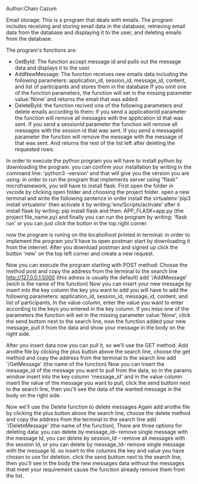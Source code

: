 Author:Chani Cazum

Email storage:
This is a program that deals with emails.
The program includes receiving and storing email data in the database,
retrieving email data from the database and displaying it to the user,
and deleting emails from the database.

The program's functions are:
* GetById: The function accept message id and pulls out the message data and displays it to the user.
* AddNewMessage: The function receives new emails data including the following parameters: application_id, session_id, message_id, content, and list of participants and stores them in the database If you omit one of the function parameters, the function will set in the missing parameter value:'None' and returns the email that was added
* DeleteById: the function recived one of the following parameters and delete emails according to them:
If you send a applicationId parameter the function will remove all messages with the application id that was sent.
If you send a sessionId parameter the function will remove all messages with the session id that was sent.
If you send a messageId parameter the function will remove the message with the message id that was sent.
And returns the rest of the list left after deleting the requested rows.

In order to execute the python program you will have to install python by downloading the program.
you can confirm your installation by writing in the command line: 'python3 –version' and that will give you the version you are using.
in order to run the program that implements server using “flask” microframework, you will have to install flask.
First open the folder in vscode by clicking open folder and choosing the project folder.
open a new terminal and write the following sentence in order install the virtualenv:'pip3 install virtualenv'
then activate it by writing:'env/Scripts/activate'
after it install flask by writing: pip install flask
and then: APP_FLASK=app.py (the project file_name.py)
and finally you can run the program by writing: 'flask run' or you can just click the button in the top right corner. 

now the program is runing on the locaholhost printed in terminal: 
in order to implement the program you'll have to open postman start by downloading it from the internet.
After you download postman and signed up click the button 'new' on the top left corner and create a new request.

Now you can execute the program starting with POST method:
Chosse the method post and copy the address from the terminal to the search line http://127.0.0.1:5000 (this adress is usually the default) add '/AddMessage' (wich is the name of the function)
Now you can insert your new message by insert into the key column the key you want to add you will have to add the following parameters: application_id, session_id, message_id, content, and list of participants,
In the value column, enter the value you want to enter according to the keys you entered in the key column.
If you miss one of the parameters the function will set in the missing parameter value:'None',
click the send buttom next to the search line, now the function added your new message, pull it from the data and show your message in the body on the right side.

After you insert data now you can pull it, so we'll use the GET method.
Add anothe file by clicking the plus button above the search line, choose the get method and copy the address from the terminal to the search line add '/GetMessage' (the name of the function)
Now you can insert the message_id of the message you want to pull from the data, so in the params window insert into the key column 'message_id' and in the value column insert the value of the message you want to pull, click the send buttom next to the search line, then you'll see the data of the wanted message in the body on the right side.

Now we'll use the Delete function to delete messages
Again add anothe file by clicking the plus button above the search line, choose the delete method and copy the address from the terminal to the search line add '/DeleteMessage' (the name of the function),
There are three options for deleting data: you can delete by message_Id– remove single message with the message Id,
you can delete by session_Id – remove all messages with the session Id, or you can delete by message_Id– remove single message with the message Id. so insert to the columns the key and value you have chosen to use for deletion. click the send buttom next to the search line, then you'll see in the body the new messages data without the messages that meet your requirement cause the function already remove them from the list.
  
    
    












